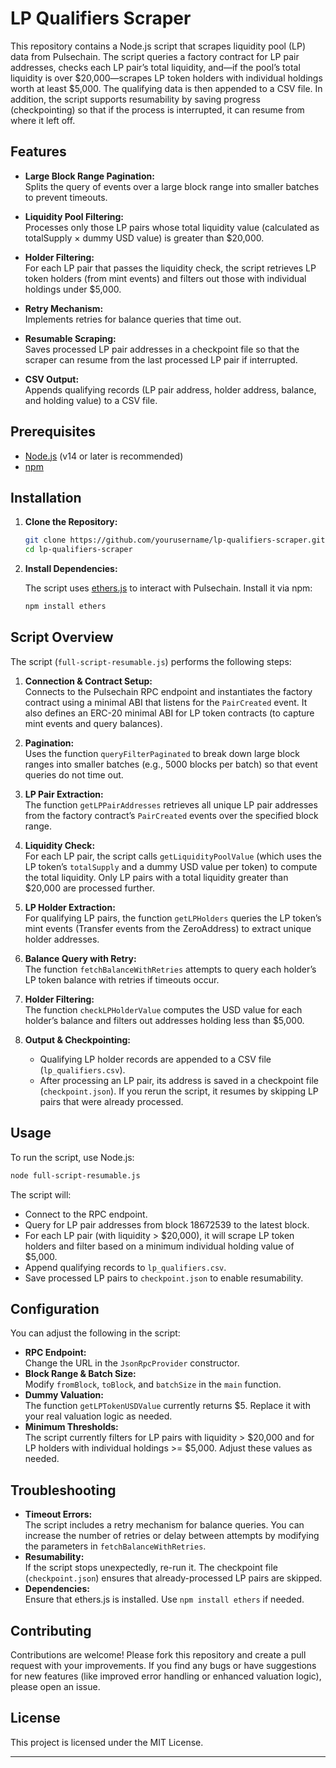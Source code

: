 
# LP Qualifiers Scraper

This repository contains a Node.js script that scrapes liquidity pool (LP) data from Pulsechain. The script queries a factory contract for LP pair addresses, checks each LP pair’s total liquidity, and—if the pool’s total liquidity is over \$20,000—scrapes LP token holders with individual holdings worth at least \$5,000. The qualifying data is then appended to a CSV file. In addition, the script supports resumability by saving progress (checkpointing) so that if the process is interrupted, it can resume from where it left off.

## Features

- **Large Block Range Pagination:**  
  Splits the query of events over a large block range into smaller batches to prevent timeouts.

- **Liquidity Pool Filtering:**  
  Processes only those LP pairs whose total liquidity value (calculated as totalSupply × dummy USD value) is greater than \$20,000.

- **Holder Filtering:**  
  For each LP pair that passes the liquidity check, the script retrieves LP token holders (from mint events) and filters out those with individual holdings under \$5,000.

- **Retry Mechanism:**  
  Implements retries for balance queries that time out.

- **Resumable Scraping:**  
  Saves processed LP pair addresses in a checkpoint file so that the scraper can resume from the last processed LP pair if interrupted.

- **CSV Output:**  
  Appends qualifying records (LP pair address, holder address, balance, and holding value) to a CSV file.

## Prerequisites

- [Node.js](https://nodejs.org/) (v14 or later is recommended)
- [npm](https://www.npmjs.com/)

## Installation

1. **Clone the Repository:**

   ```bash
   git clone https://github.com/yourusername/lp-qualifiers-scraper.git
   cd lp-qualifiers-scraper
   ```

2. **Install Dependencies:**

   The script uses [ethers.js](https://docs.ethers.org/) to interact with Pulsechain. Install it via npm:

   ```bash
   npm install ethers
   ```

## Script Overview

The script (`full-script-resumable.js`) performs the following steps:

1. **Connection & Contract Setup:**  
   Connects to the Pulsechain RPC endpoint and instantiates the factory contract using a minimal ABI that listens for the `PairCreated` event. It also defines an ERC-20 minimal ABI for LP token contracts (to capture mint events and query balances).

2. **Pagination:**  
   Uses the function `queryFilterPaginated` to break down large block ranges into smaller batches (e.g., 5000 blocks per batch) so that event queries do not time out.

3. **LP Pair Extraction:**  
   The function `getLPPairAddresses` retrieves all unique LP pair addresses from the factory contract’s `PairCreated` events over the specified block range.

4. **Liquidity Check:**  
   For each LP pair, the script calls `getLiquidityPoolValue` (which uses the LP token’s `totalSupply` and a dummy USD value per token) to compute the total liquidity. Only LP pairs with a total liquidity greater than \$20,000 are processed further.

5. **LP Holder Extraction:**  
   For qualifying LP pairs, the function `getLPHolders` queries the LP token’s mint events (Transfer events from the ZeroAddress) to extract unique holder addresses.

6. **Balance Query with Retry:**  
   The function `fetchBalanceWithRetries` attempts to query each holder’s LP token balance with retries if timeouts occur.

7. **Holder Filtering:**  
   The function `checkLPHolderValue` computes the USD value for each holder’s balance and filters out addresses holding less than \$5,000.

8. **Output & Checkpointing:**  
   - Qualifying LP holder records are appended to a CSV file (`lp_qualifiers.csv`).  
   - After processing an LP pair, its address is saved in a checkpoint file (`checkpoint.json`). If you rerun the script, it resumes by skipping LP pairs that were already processed.

## Usage

To run the script, use Node.js:

```bash
node full-script-resumable.js
```

The script will:
- Connect to the RPC endpoint.
- Query for LP pair addresses from block 18672539 to the latest block.
- For each LP pair (with liquidity > \$20,000), it will scrape LP token holders and filter based on a minimum individual holding value of \$5,000.
- Append qualifying records to `lp_qualifiers.csv`.
- Save processed LP pairs to `checkpoint.json` to enable resumability.

## Configuration

You can adjust the following in the script:
- **RPC Endpoint:**  
  Change the URL in the `JsonRpcProvider` constructor.
- **Block Range & Batch Size:**  
  Modify `fromBlock`, `toBlock`, and `batchSize` in the `main` function.
- **Dummy Valuation:**  
  The function `getLPTokenUSDValue` currently returns \$5. Replace it with your real valuation logic as needed.
- **Minimum Thresholds:**  
  The script currently filters for LP pairs with liquidity > \$20,000 and for LP holders with individual holdings >= \$5,000. Adjust these values as needed.

## Troubleshooting

- **Timeout Errors:**  
  The script includes a retry mechanism for balance queries. You can increase the number of retries or delay between attempts by modifying the parameters in `fetchBalanceWithRetries`.
- **Resumability:**  
  If the script stops unexpectedly, re-run it. The checkpoint file (`checkpoint.json`) ensures that already-processed LP pairs are skipped.
- **Dependencies:**  
  Ensure that ethers.js is installed. Use `npm install ethers` if needed.

## Contributing

Contributions are welcome! Please fork this repository and create a pull request with your improvements. If you find any bugs or have suggestions for new features (like improved error handling or enhanced valuation logic), please open an issue.

## License

This project is licensed under the MIT License.

---

